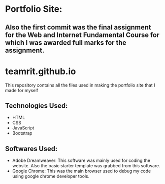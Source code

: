 # Portfolio Site: 
## Also the first commit was the final assignment for the Web and Internet Fundamental Course for which I was awarded full marks for the assignment.
# teamrit.github.io
This repository contains all the files used in making the portfolio site that I made for myself
## Technologies Used:
* HTML
* CSS
* JavaScript
* Bootstrap
## Softwares Used:
* Adobe Dreamweaver: This software was mainly used for coding the website. Also the basic starter template was grabbed from this software.
* Google Chrome: This was the main browser used to debug my code using google chrome developer tools.
